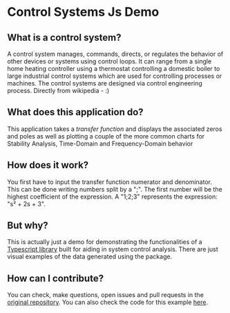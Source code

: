 # Control Systems Js Demo

## What is a control system?

A control system manages, commands, directs, or regulates the behavior of other devices or systems using control loops. It can range from a single home heating controller using a thermostat controlling a domestic boiler to large industrial control systems which are used for controlling processes or machines. The control systems are designed via control engineering process. Directly from wikipedia - :)

## What does this application do?

This application takes a *transfer function* and displays the associated zeros and poles as well as plotting a couple of the more common charts for Stability Analysis, Time-Domain and Frequency-Domain behavior

## How does it work?

You first have to input the transfer function numerator and denominator. This can be done writing numbers split by a ";". The first number will be the highest coefficient of the expression. A "1;2;3" represents the expression: "s² + 2s + 3".

## But why?

This is actually just a demo for demonstrating the functionalities of a [Typescript library](https://github.com/Brenopms/systems-controls-js) built for aiding in system control analysis. There are just visual examples of the data generated using the package.

## How can I contribute?

You can check, make questions, open issues and pull requests in the [original repository](https://github.com/Brenopms/systems-controls-js). You can also check the code for this example [here](https://github.com/Brenopms/systems-controls-js-demo).
